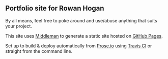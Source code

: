 
Portfolio site for Rowan Hogan
------------------------------

By all means, feel free to poke around and use/abuse anything that suits your project.

This site uses [Middleman](https://middlemanapp.com) to generate a static site hosted on [GitHub Pages](https://pages.github.com/).

Set up to build & deploy automatically from [Prose.io](http://prose.io) using [Travis CI](https://travis-ci.org) or straight from the command line.

